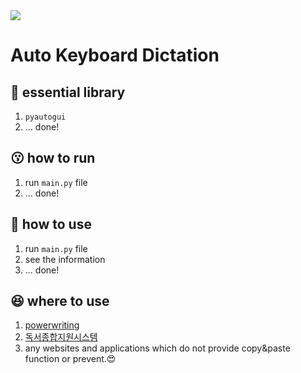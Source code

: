 <img src="https://img.shields.io/badge/version-1.0.0-black" />

# Auto Keyboard Dictation

## 🛒 essential library
1. `pyautogui`
2. ... done!

## 😗 how to run
1. run `main.py` file
2. ... done!

## 🤔 how to use
1. run `main.py` file
2. see the information
3. ... done!

## 😆 where to use
1. [powerwriting](https://www.powerwriting.co.kr/_homeVer4/)
2. [독서종합지원시스템](https://reading.pen.go.kr/r/newReading/main/main.jsp)
3. any websites and applications which do not provide copy&paste function or prevent.😍
